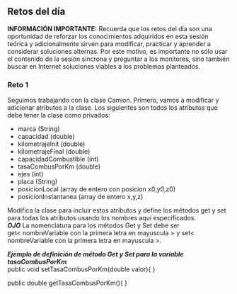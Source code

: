 ## Retos del día

<b>INFORMACIÓN IMPORTANTE:</b> Recuerda que los retos del día son una oportunidad de reforzar los conocimientos adquiridos en esta sesión teórica y adicionalmente sirven para modificar, practicar y aprender a considerar soluciones alternas. Por este motivo, es importante no sólo usar el contenido de la sesión síncrona y preguntar a los monitores, sino también buscar en Internet soluciones viables a los problemas planteados. 

### Reto 1
Seguimos trabajando con la clase Camion. Primero, vamos a modificar y adicionar atributos a la clase.
Los siguientes son todos los atributos que debe tener la clase como privados:
- marca (String)
- capacidad (double)   
- kilometrajeInit (double)
- kilometrajeFinal (double)
- capacidadCombustible (int)
- tasaCombusPorKm (double)
- ejes (int)
- placa (String)
- posicionLocal (array de entero con posicion x0,y0,z0)
- posicionInstantanea (array de entero x,y,z)

Modifica la clase para incluir estos atributos y define los métodos get y set para todas los atributos usando los nombres aquí especificados. <br>
***OJO*** La nomenclatura para los métodos Get y Set debe ser <br> get< nombreVariable con la primera letra en mayuscula > y set< nombreVariable con la primera letra en mayuscula >. 

***Ejemplo de definición de método Get y Set para la variable tasaCombusPorKm*** <br>
public void setTasaCombusPorKm(double valor){
}

public double getTasaCombusPorKm(){
}
